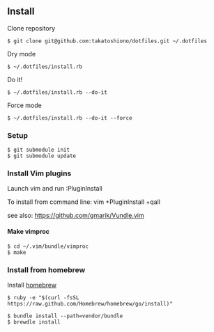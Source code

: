 ## Install

Clone repository

```
$ git clone git@github.com:takatoshiono/dotfiles.git ~/.dotfiles
```

Dry mode

```
$ ~/.dotfiles/install.rb
```

Do it!

```
$ ~/.dotfiles/install.rb --do-it
```

Force mode

```
$ ~/.dotfiles/install.rb --do-it --force
```

### Setup

```
$ git submodule init
$ git submodule update
```

### Install Vim plugins

Launch vim and run :PluginInstall

To install from command line: vim +PluginInstall +qall

see also: https://github.com/gmarik/Vundle.vim

#### Make vimproc

```
$ cd ~/.vim/bundle/vimproc
$ make
```

### Install from homebrew

Install [homebrew](http://brew.sh/)

```
$ ruby -e "$(curl -fsSL https://raw.github.com/Homebrew/homebrew/go/install)"
```

```
$ bundle install --path=vendor/bundle
$ brewdle install
```

